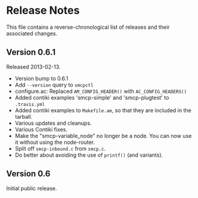 Release Notes
=============

This file contains a reverse-chronological list of releases and their associated
changes.

## Version 0.6.1 ##

Released 2013-02-13.

 * Version bump to 0.6.1
 * Add `--version` query to `smcpctl`
 * configure.ac: Replaced `AM_CONFIG_HEADER()` with `AC_CONFIG_HEADERS()`
 * Added contiki examples 'smcp-simple' and 'smcp-plugtest' to `.travis.yml`
 * Added contiki examples to `Makefile.am`, so that they are included in
   the tarball.
 * Various updates and cleanups.
 * Various Contiki fixes.
 * Make the "smcp-variable_node" no longer be a node. You can now use it
   without using the node-router.
 * Split off `smcp-inbound.c` from `smcp.c`.
 * Do better about avoiding the use of `printf()` (and variants).

## Version 0.6 ##

Initial public release.

